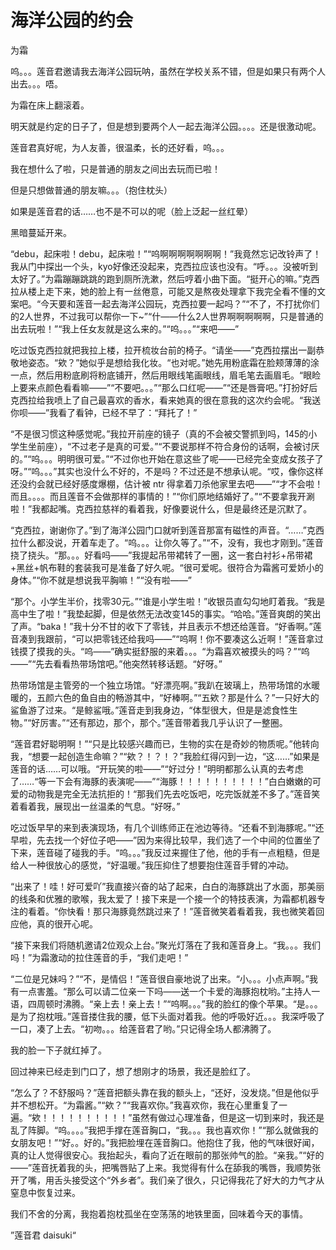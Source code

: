 # 海洋公园的约会
为霜

呜。。。莲音君邀请我去海洋公园玩呐，虽然在学校关系不错，但是如果只有两个人出去。。。唔。

为霜在床上翻滚着。

明天就是约定的日子了，但是想到要两个人一起去海洋公园。。。。还是很激动呢。

莲音君真好呢，为人友善，很温柔，长的还好看，呜。。。

我在想什么了啦，只是普通的朋友之间出去玩而已啦！

但是只想做普通的朋友嘛。。。（抱住枕头）

如果是莲音君的话……也不是不可以的呢（脸上泛起一丝红晕）

黑暗蔓延开来。

“debu，起床啦！debu，起床啦！”“呜啊啊啊啊啊啊啊！”我竟然忘记改铃声了！我从门中探出一个头，kyo好像还没起来，克西拉应该也没有。“呼。。。没被听到太好了。”为霜蹦蹦跳跳的跑到厕所洗漱，然后哼着小曲下面。“挺开心的嘛。”克西拉从楼上走下来，她的脸上有一丝倦意，可能又是熬夜处理拿下我完全看不懂的文案吧。“今天要和莲音一起去海洋公园玩，克西拉要一起吗？”“不了，不打扰你们的2人世界，不过我可以帮你一下~”“什——什么2人世界啊啊啊啊啊，只是普通的出去玩啦！”“我上任女友就是这么来的。”“呜。。。”“来吧——”

吃过饭克西拉就把我拉上楼，拉开梳妆台前的椅子。“请坐——”克西拉摆出一副恭敬地姿态。“欸？”她似乎是想给我化妆。“也对呢。”她先用粉底霜在脸颊薄薄的涂一点，然后用粉底刷将粉底铺开，然后用眼线笔画眼线，眉毛笔去画眉毛。“眼睑上要来点颜色看看嘛——”“不要吧。。。”“那么口红呢——”“还是唇膏吧。”打扮好后克西拉给我喷上了自己最喜欢的香水，看来她真的很在意我的这次约会呢。“我送你呗——”我看了看钟，已经不早了：“拜托了！”

“不是很习惯这种感觉呢。”我拉开前座的镜子（真的不会被交警抓到吗，145的小学生坐前座），“不过老子是真的可爱。”“不要说那样不符合身份的话啊，会被讨厌的。”“呜。。。明明很可爱。”“不过你也开始在意这些了呢——已经完全变成女孩子了呀。”“呜。。。”其实也没什么不好的，不是吗？不过还是不想承认呢。“哎，像你这样还没约会就已经好感度爆棚，估计被 ntr 得拿着刀杀他家里去吧——”“才不会啦！而且。。。。而且莲音不会做那样的事情的！”“你们原地结婚好了。”“不要拿我开涮啦！”我都起嘴。克西拉慈祥的看着我，好像要说什么，但是最终还是沉默了。

“克西拉，谢谢你了。”到了海洋公园门口就听到莲音那富有磁性的声音。“……”克西拉什么都没说，开着车走了。“呜。。。让你久等了。”“不，没有，我也才刚到。”莲音挠了挠头。“那。。。好看吗——”我提起吊带裙转了一圈，这一套白衬衫+吊带裙+黑丝+帆布鞋的套装我可是准备了好久呢。“很可爱呢。很符合为霜酱可爱娇小的身体。”“你不就是想说我平胸嘛！”“没有啦——”

“那个。小学生半价，找零30元。”“谁是小学生啦！”收银员直勾勾地盯着我。“我是高中生了啦！”我垫起脚，但是依然无法改变145的事实。“哈哈。”莲音爽朗的笑出了声。“baka！”我十分不甘的收下了零钱，并且表示不想还给莲音。“好香啊。”莲音凑到我跟前，“可以把零钱还给我吗——”“呜啊！你不要凑这么近啊！”莲音拿过钱摸了摸我的头。“呜——”确实挺舒服的来着。。。“为霜喜欢被摸头的吗？”“呜——”“先去看看热带场馆吧。”他突然转移话题。“好呀。”

热带场馆是主管旁的一个独立场馆。“好漂亮啊。”我趴在玻璃上，热带场馆的水暖暖的，五颜六色的鱼自由的畅游其中，“好棒啊。”“五欸？那是什么？”一只好大的鲨鱼游了过来。“是鲸鲨哦。”莲音走到我身边，“体型很大，但是是滤食性生物。”“好厉害。”“还有那边，那个，那个。”莲音带着我几乎认识了一整圈。

“莲音君好聪明啊！”“只是比较感兴趣而已，生物的实在是奇妙的物质呢。”他转向我，“想要一起创造生命嘛？”“欸？！？！？”我脸红得闪到一边，“这……”如果是莲音的话……可以哦。“开玩笑的啦——”“好过分！”明明都那么认真的去考虑了……“等一下会有海豚的表演呢——”“海豚！！！！！！！！！！”白白嫩嫩的可爱的动物我是完全无法抗拒的！“那我们先去吃饭吧，吃完饭就差不多了。”莲音笑着看着我，展现出一丝温柔的气息。“好呀。”

吃过饭早早的来到表演现场，有几个训练师正在池边等待。“还看不到海豚呢。”“还早啦，先去找一个好位子吧——”因为来得比较早，我们选了一个中间的位置坐了下来，莲音碰了碰我的手。“呜。。。”我反过来握住了他，他的手有一点粗糙，但是给人一种很放心的感觉，“好温暖。”我压抑住了想要抱住莲音手臂的冲动。

“出来了！哇！好可爱吖”我直接兴奋的站了起来，白白的海豚跳出了水面，那美丽的线条和优雅的歌喉，我太爱了！接下来是一个接一个的特技表演，为霜都机器专注的看着。“你快看！那只海豚竟然跳过来了！”莲音微笑着看着我，我也微笑着回应他，真的很开心呢。

“接下来我们将随机邀请2位观众上台。”聚光灯落在了我和莲音身上。“我。。。我们吗！”为霜激动的拉住莲音的手，“我们走吧！”

“二位是兄妹吗？”“不，是情侣！”莲音很自豪地说了出来。“小。。。小点声啊。”我有一点害羞。“那么可以请二位亲一下吗——送一个卡爱的海豚抱枕哟。”主持人一语，四周顿时沸腾。“亲上去！亲上去！”“呜啊。。。”我的脸红的像个苹果。“是。。。是为了抱枕哦。”莲音搂住我的腰，低下头面对着我。他的呼吸好近。。。我深呼吸了一口，凑了上去。“初吻。。。给莲音君了哟。”只记得全场人都沸腾了。

我的脸一下子就红掉了。

回过神来已经走到门口了，想了想刚才的场景，我还是脸红了。

“怎么了？不舒服吗？”莲音把额头靠在我的额头上，“还好，没发烧。”但是他似乎并不想松开。“为霜酱。”“欸？”“我喜欢你。”我喜欢你，我在心里重复了一遍。“欸！！！！！！！！！！”虽然有做过心理准备，但是这一切到来时，我还是乱了阵脚。“呜。。。。”我把手撑在莲音胸口，“我。。。我也喜欢你！”“那么就做我的女朋友吧！”“好。。好的。”我把脸埋在莲音胸口。他抱住了我，他的气味很好闻，真的让人觉得很安心。我抬起头，看向了近在眼前的那张帅气的脸。“亲我。”“好的——”莲音抚着我的头，把嘴唇贴了上来。我觉得有什么在舔我的嘴唇，我顺势张开了嘴，用舌头接受这个“外乡者”。我们亲了很久，只记得我花了好大的力气才从窒息中恢复过来。

我们不舍的分离，我抱着抱枕孤坐在空荡荡的地铁里面，回味着今天的事情。

”莲音君 daisuki“
